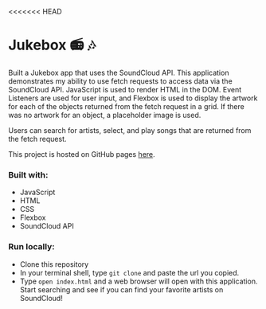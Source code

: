 <<<<<<< HEAD
# Jukebox  :radio: :notes:

Built a Jukebox app that uses the SoundCloud API. This application demonstrates my ability to use fetch requests to access data via the SoundCloud API. JavaScript is used to render HTML in the DOM. Event Listeners are used for user input, and Flexbox is used to display the artwork for each of the objects returned from the fetch request in a grid. If there was no artwork for an object, a placeholder image is used.

Users can search for artists, select, and play songs that are returned from the fetch request.

This project is hosted on GitHub pages [here](https://cdhorn515.github.io/week_4-project-soundcloud/).

### Built with:
* JavaScript
* HTML
* CSS
* Flexbox
* SoundCloud API

### Run locally:
* Clone this repository
* In your terminal shell, type `git clone` and paste the url you copied.
* Type `open index.html` and a web browser will open with this application. Start searching and see if you can find your favorite artists on SoundCloud!

